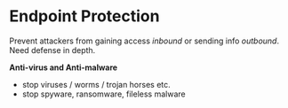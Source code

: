 # Endpoint Protection

Prevent attackers from gaining access *inbound* or sending info *outbound*. Need defense in depth.

**Anti-virus and Anti-malware**
- stop viruses / worms / trojan horses etc.
- stop spyware, ransomware, fileless malware
